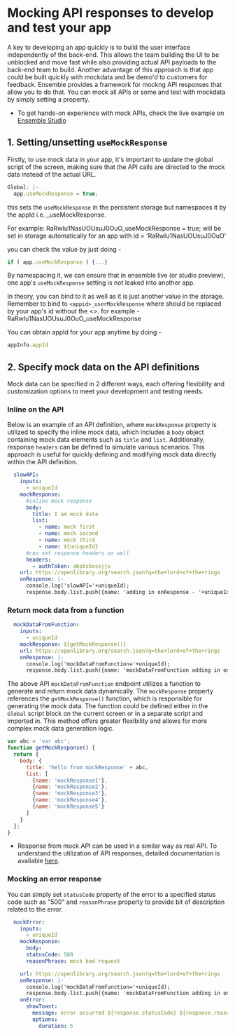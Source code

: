 # Mocking API responses to develop and test your app
A key to developing an app quickly is to build the user interface independently of the back-end. This allows the team building the UI to be unblocked and move fast while also providing actual API payloads to the back-end team to build. Another advantage of this approach is that app could be built quickly with mockdata and be demo'd to customers for feedback. 
Ensemble provides a framework for mockng API responses that allow you to do that. You can mock all APIs or some and test with mockdata by simply setting a property. 

- To get hands-on experience with mock APIs, check the live example on [Ensemble Studio](https://studio.ensembleui.com/app/e24402cb-75e2-404c-866c-29e6c3dd7992/screen/UmaRcuduyIZmvOfk9BJu)
  
## 1. Setting/unsetting `useMockResponse`
Firstly, to use mock data in your app, it's important to update the global script of the screen, making sure that the API calls are directed to the mock data instead of the actual URL.
```javascript
Global: |-
  app.useMockResponse = true;
```
this sets the `useMockResponse` in the persistent storage but namespaces it by the appId i.e. <appid>_useMockResponse. 

For example:
RaRwIu1NasUOUsuJ0OuO_useMockResponse = true;
will be set in storage automatically for an app with id = 'RaRwIu1NasUOUsuJ0OuO'

you can check the value by just doing - 
```javascript
if ( app.useMockResponse ) {...}
```
By namespacing it, we can ensure that in ensemble live (or studio preview), one app's `useMockResponse` setting is not leaked into another app. 

In theory, you can bind to it as well as it is just another value in the storage. Remember to bind to `<appid>_userMockResponse` where <appid> should be replaced by your app's id without the <>. for example - RaRwIu1NasUOUsuJ0OuO_useMockResponse

You can obtain appId for your app anytime by doing - 
```javascript
appInfo.appId
```

## 2. Specify mock data on the API definitions
Mock data can be specified in 2 different ways, each offering flexibility and customization options to meet your development and testing needs.
### Inline on the API
Below is an example of an API definition, where `mockResponse` property is utilized to specify the inline mock data, which includes a `body` object containing mock data elements such as `title` and `list`. Additionally, response `headers` can be defined to simulate various scenarios. This approach is useful for quickly defining and modifying mock data directly within the API definition.
```yaml
  slowAPI:
    inputs:
      - uniqueId    
    mockResponse:
      #inline mock response
      body: 
        title: I am mock data
        list:
          - name: mock first
          - name: mock second
          - name: mock third
          - name: ${uniqueId}
      #can set response headers as well
      headers:
        - authToken: absbsbxssjjs
    url: https://openlibrary.org/search.json?q=the+lord+of+the+rings
    onResponse: |-
      console.log('slowAPI='+uniqueId);
      response.body.list.push({name: 'adding in onResponse - '+uniqueId});
```

### Return mock data from a function
```yaml
  mockDataFromFunction:
    inputs:
      - uniqueId    
    mockResponse: ${getMockResponse()}
    url: https://openlibrary.org/search.json?q=the+lord+of+the+rings
    onResponse: |-
      console.log('mockDataFromFunction='+uniqueId);
      response.body.list.push({name: 'mockDataFromFunction adding in onResponse - '+uniqueId});
```
The above API `mockDataFromFunction` endpoint utilizes a function to generate and return mock data dynamically. The `mockResponse` property references the `getMockResponse()` function, which is responsible for generating the mock data. The function could be defined either in the `Global` script block on the current screen or in a separate script and imported in. This method offers greater flexibility and allows for more complex mock data generation logic.
```javascript
var abc = 'var abc';
function getMockResponse() {
  return {
    body: {
      title: 'hello from mockResponse' + abc,
      list: [
        {name: 'mockResponse1'},
        {name: 'mockResponse2'},
        {name: 'mockResponse3'},
        {name: 'mockResponse4'},
        {name: 'mockResponse5'}
      ]
    }
  };
}
```
- Response from mock API can be used in a similar way as real API. To understand the utilization of API responses, detailed documentation is available [here](access-api-response).
### Mocking an error response
You can simply set `statusCode` property of the error to a specified status code such as "500" and `reasonPhrase` property to provide bit of description related to the error.
```yaml
  mockError:
    inputs:
      - uniqueId    
    mockResponse:
      body:
      statusCode: 500
      reasonPhrase: mock bad request

    url: https://openlibrary.org/search.json?q=the+lord+of+the+rings
    onResponse: |-
      console.log('mockDataFromFunction='+uniqueId);
      response.body.list.push({name: 'mockDataFromFunction adding in onResponse - '+uniqueId});
    onError:
      showToast:
        message: error occurred ${response.statusCode} ${response.reasonPhrase}
        options:
          duration: 5
```
